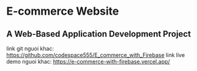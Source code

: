 # E-commerce Website
## A Web-Based Application Development Project

link git nguoi khac: https://github.com/codespace555/E_commerce_with_Firebase 
link live demo nguoi khac: https://e-commerce-with-firebase.vercel.app/
